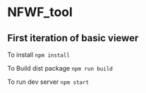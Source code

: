 # NFWF_tool
## First iteration of basic viewer

To install
```npm install```

To Build dist package
```npm run build```

To run dev server
```npm start```
